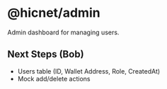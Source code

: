 # @hicnet/admin
Admin dashboard for managing users.

## Next Steps (Bob)
- Users table (ID, Wallet Address, Role, CreatedAt)
- Mock add/delete actions
